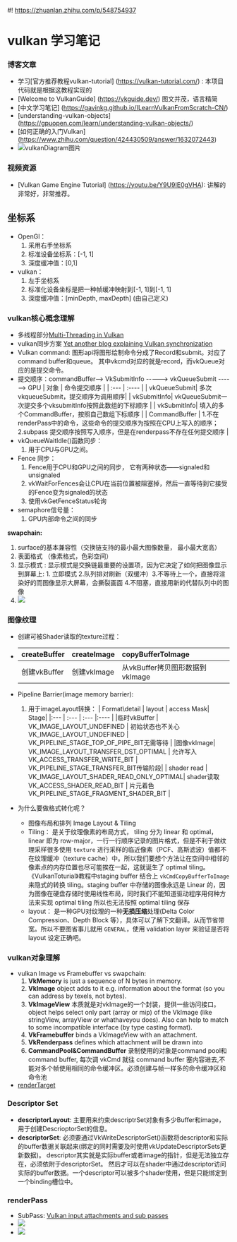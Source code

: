 #! https://zhuanlan.zhihu.com/p/548754937
# vulkan 学习笔记
### 博客文章
* 学习[官方推荐教程vulkan-tutorial] (https://vulkan-tutorial.com/) : 本项目代码就是根据这教程实现的
* [Welcome to VulkanGuide] (https://vkguide.dev/)  图文并茂，语言精简
* [中文学习笔记] (https://gavinkg.github.io/ILearnVulkanFromScratch-CN/)
* [understanding-vulkan-objects] (https://gpuopen.com/learn/understanding-vulkan-objects/)
* [如何正确的入门Vulkan] (https://www.zhihu.com/question/424430509/answer/1632072443)
* ![vulkanDiagram图片](./Image/Vulkan-Diagram.png)
### 视频资源
* [Vulkan Game Engine Tutorial] (https://youtu.be/Y9U9IE0gVHA): 讲解的非常好，非常推荐。

## 坐标系
* OpenGl：
    1. 采用右手坐标系
    2. 标准设备坐标系：[-1, 1]
    3. 深度缓冲值：[0,1]
* vulkan： 
    1. 左手坐标系
    2. 标准化设备坐标是把一种帧缓冲映射到[-1, 1]到[-1, 1]
    3. 深度缓冲值：[minDepth, maxDepth] (由自己定义)

### vulkan核心概念理解
* 多线程部分[Multi-Threading in Vulkan](https://community.arm.com/arm-community-blogs/b/graphics-gaming-and-vr-blog/posts/multi-threading-in-vulkan)
* vulkan同步方案 [Yet another blog explaining Vulkan synchronization](https://themaister.net/blog/2019/08/14/yet-another-blog-explaining-vulkan-synchronization/)
* Vulkan command: 图形api将图形绘制命令分成了Record和submit。对应了command buffer和queue。 其中vkcmd对应的就是record，而vkQueue对应的是提交命令。
* 提交顺序：commandBuffer——>  VkSubmitInfo   ----->  vkQueueSubmit ------> GPU 
    | 对象 | 命令提交顺序 |
    | :--- | :---- |
    | vkQueueSubmit| 多次vkqueueSubmit，提交顺序为调用顺序|
    | vkSubmitInfo|  vkQueueSubmit一次提交多个vksubmitInfo按照此数组的下标顺序 |
    | vkSubmitInfo|  填入的多个CommandBuffer，按照自己数组下标顺序 |
    | CommandBuffer | 1.不在renderPass中的命令，这些命令的提交顺序为按照在CPU上写入的顺序； 2.subpass 提交顺序按照写入顺序，但是在renderpass不存在任何提交顺序 |
* vkQueueWaitIdle()函数同步：
    1. 用于CPU与GPU之间。
* Fence 同步：
    1. Fence用于CPU和GPU之间的同步， 它有两种状态——signaled和unsignaled
    2.  vkWaitForFences会让CPU在当前位置被阻塞掉，然后一直等待到它接受的Fence变为signaled的状态
    3. 使用vkGetFenceStatus轮询
* semaphore信号量：
    1. GPU内部命令之间的同步


**swapchain:**
 1. surface的基本兼容性（交换链支持的最小最大图像数量， 最小最大宽高）
 2. 表面格式 （像素格式，色彩空间）
 3. 显示模式 : 显示模式是交换链最重要的设置项，因为它决定了如何把图像显示到屏幕上: 1. 立即模式 2.队列排对刷新（双缓冲）3.不等待上一个，直接将渲染好的而图像显示大屏幕，会撕裂画面 4.不阻塞，直接用新的代替队列中的图像
 4. [![](./Image/SwapChain.jpg)](https://vulkan.lunarg.com/doc/view/1.2.154.1/windows/tutorial/html/12-init_frame_buffers.html)


### 图像纹理
* 创建可被Shader读取的texture过程：
*   | createBuffer |  createImage | copyBufferToImage| 
    | :---| :--- | :--- |
    | 创建vkBuffer| 创建vkImage | 从vkBuffer拷贝图形数据到vkImage|

* Pipeline Barrier(image memory barrier):
    1. 用于imageLayout转换：
        | Format\detail | layout | access Mask| Stage|
        |:--- | :--- | :--- |:---- |
        |临时vkBuffer | VK_IMAGE_LAYOUT_UNDEFINED | 初始状态也不关心VK_IMAGE_LAYOUT_UNDEFINED | VK_PIPELINE_STAGE_TOP_OF_PIPE_BIT无需等待 |
        |图像vkImage| VK_IMAGE_LAYOUT_TRANSFER_DST_OPTIMAL  | 允许写入VK_ACCESS_TRANSFER_WRITE_BIT | VK_PIPELINE_STAGE_TRANSFER_BIT传输阶段|
        | shader read | VK_IMAGE_LAYOUT_SHADER_READ_ONLY_OPTIMAL| shader读取VK_ACCESS_SHADER_READ_BIT | 片元着色VK_PIPELINE_STAGE_FRAGMENT_SHADER_BIT |

* 为什么要做格式转化呢？
  - 图像布局和排列 Image Layout & Tiling
  - Tiling： 是关于纹理像素的布局方式， tiling 分为 linear 和 optimal，linear 即为 row-major，一行一行顺序记录的图片格式，但是不利于做纹理采样很多使用 `texture` 进行采样的临近像素（PCF、高斯滤波）值都不在纹理缓冲（texture cache）中。所以我们要想个方法让在空间中相邻的像素点的内存位置也尽可能挨在一起，这就诞生了 optimal tiling。 《VulkanToturial》教程中staging buffer 结合上 `vkCmdCopyBufferToImage `来隐式的转换 tiling。staging buffer 中存储的图像永远是 Linear 的，因为图像在硬盘存储时使用线性布局，同时我们不能知道驱动程序用何种方法来实现 optimal tiling 所以也无法按照 optimal tiling 保存
  - layout： 是一种GPU对纹理的一种**无损压缩**处理(Delta Color Compression、Depth Block 等），具体可以了解下文翻译。从而节省带宽。所以不要图省事儿就用 `GENERAL`，使用 validation layer 来验证是否将 layout 设定正确吧。

### vulkan对象理解
* vulkan Image vs Framebuffer vs swapchain:
    1. **VkMemory** is just a sequence of N bytes in memory. 
    2. **VkImage** object adds to it e.g. information about the format (so you can address by texels, not bytes).
    3. **VkImageView** 本质就是对vkImage的一个封装，提供一些访问接口。object helps select only part (array or mip) of the VkImage (like stringView, arrayView or whathaveyou does). Also can help to match to some incompatible interface (by type casting format).
    4. **VkFramebuffer** binds a VkImageView with an attachment.
    5. **VkRenderpass** defines which attachment will be drawn into
    6. **CommandPool&CommandBuffer** 录制使用的对象是command pool和command buffer, 每次调 vkCmd 就往 command buffer 塞内容进去,不能对多个帧使用相同的命令缓冲区。必须创建与帧一样多的命令缓冲区和命令池
* [renderTarget](./Image/VulkanRenderTarget.png)


### Descriptor Set 
* **descriptorLayout**: 主要用来约束descriptrSet对象有多少Buffer和image，用于创建DescrioptorSet的信息。
* **descriptorSet**: 必须要通过VkWriteDescriptorSet()函数将descriptor和实际的buffer数据关联起来(绑定的同时需要及时使用vkUpdateDescriptorSets更新数据)。 descriptor其实就是实际buffer或者image的指针，但是无法独立存在，必须依附于descriptorSet。 然后才可以在shader中通过descriptor访问实际的buffer数据。一个descriptor可以被多个shader使用，但是只能绑定到一个binding槽位中。

### renderPass
* SubPass: [Vulkan input attachments and sub passes](https://www.saschawillems.de/blog/2018/07/19/vulkan-input-attachments-and-sub-passes/)
* ![](./Image/Unbenannt-1-2.png)
* ![](./Image/subpasses.png)